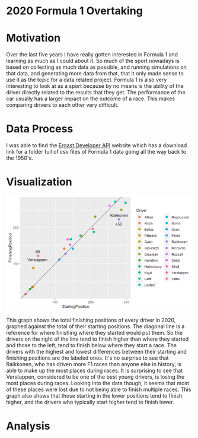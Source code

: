 # 2020 Formula 1 Overtaking
# Motivation
Over the last five years I have really gotten interested in Formula 1 and learning as much as I could about it. So much of the sport nowadays is based on collecting as much data as possible, and running simulations on that data, and generating more data from that, that it only made sense to use it as the topic for a data related project. Formula 1 is also very interesting to look at as a sport because by no means is the ability of the driver directly related to the results that they get. The performance of the car usually has a larger impact on the outcome of a race. This makes comparing drivers to each other very difficult.
# Data Process
I was able to find the [Ergast Developer API](http://ergast.com/mrd/) website which has a download link for a folder full of csv files of Formula 1 data going all the way back to the 1950's. 
# Visualization
![2020 Formula 1 Grid Position vs. Finishing Position](https://github.com/IBancroft/Personal-Dataset/blob/main/drivers2.png?raw=true)

This graph shows the total finishing positions of every driver in 2020, graphed against the total of their starting positions. The diagonal line is a reference for where finishing where they started would put them. So the drivers on the right of the line tend to finish higher than where they started and those to the left, tend to finish below where they start a race. The drivers with the highest and lowest differences between their starting and finishing positions are the labeled ones. It's no surprise to see that Raikkonen, who has driven more F1 races than anyone else in history, is able to make up the most places during races. It is surprising to see that Verstappen, considered to be one of the best young drivers, is losing the most places during races. Looking into the data though, it seems that most of these places were lost due to not being able to finish multiple races. This graph also shows that those starting in the lower positions tend to finish higher, and the drivers who typically start higher tend to finish lower.
# Analysis
